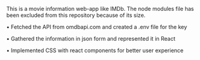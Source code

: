 This is a movie information web-app like IMDb. The node modules file has been excluded from this repository because of its size.


• Fetched the API from omdbapi.com and created a .env file for the key 

• Gathered the information in json form and represented it in React  

• Implemented CSS with react components for better user experience
